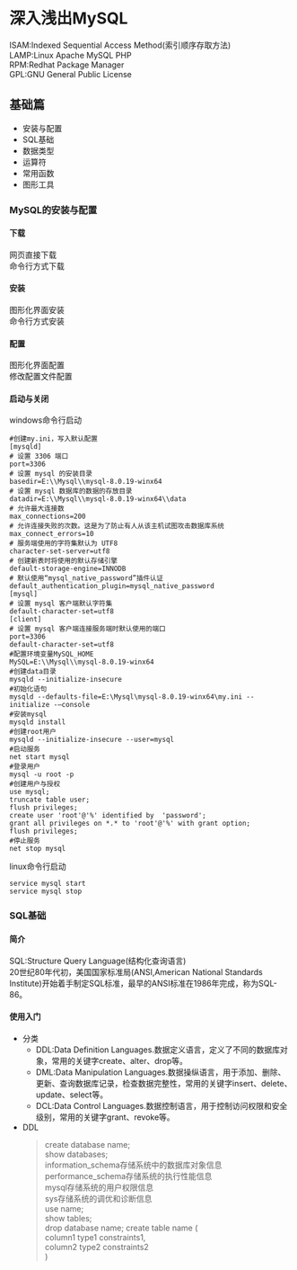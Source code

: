 # 深入浅出MySQL
ISAM:Indexed Sequential Access Method(索引顺序存取方法)  
LAMP:Linux Apache MySQL PHP  
RPM:Redhat Package Manager  
GPL:GNU General Public License
## 基础篇
- 安装与配置
- SQL基础
- 数据类型
- 运算符
- 常用函数
- 图形工具
### MySQL的安装与配置
#### 下载
网页直接下载  
命令行方式下载
#### 安装
图形化界面安装  
命令行方式安装
#### 配置
图形化界面配置  
修改配置文件配置
#### 启动与关闭
windows命令行启动
```shell
#创建my.ini，写入默认配置
[mysqld] 
# 设置 3306 端口 
port=3306 
# 设置 mysql 的安装目录 
basedir=E:\\Mysql\\mysql-8.0.19-winx64 
# 设置 mysql 数据库的数据的存放目录
datadir=E:\\Mysql\\mysql-8.0.19-winx64\\data 
# 允许最大连接数 
max_connections=200 
# 允许连接失败的次数。这是为了防止有人从该主机试图攻击数据库系统 
max_connect_errors=10 
# 服务端使用的字符集默认为 UTF8 
character-set-server=utf8 
# 创建新表时将使用的默认存储引擎 
default-storage-engine=INNODB 
# 默认使用“mysql_native_password”插件认证 
default_authentication_plugin=mysql_native_password 
[mysql] 
# 设置 mysql 客户端默认字符集 
default-character-set=utf8 
[client] 
# 设置 mysql 客户端连接服务端时默认使用的端口 
port=3306 
default-character-set=utf8
#配置环境变量MySQL_HOME
MySQL=E:\\Mysql\\mysql-8.0.19-winx64
#创建data目录
mysqld --initialize-insecure
#初始化语句
mysqld --defaults-file=E:\Mysql\mysql-8.0.19-winx64\my.ini --initialize -–console
#安装mysql
mysqld install
#创建root用户
mysqld --initialize-insecure --user=mysql
#启动服务
net start mysql
#登录用户
mysql -u root -p
#创建用户与授权
use mysql;
truncate table user;
flush privileges;
create user 'root'@'%' identified by  'password';
grant all privileges on *.* to 'root'@'%' with grant option;
flush privileges;
#停止服务
net stop mysql
```
linux命令行启动
```shell
service mysql start
service mysql stop
```
### SQL基础
#### 简介
SQL:Structure Query Language(结构化查询语言)  
20世纪80年代初，美国国家标准局(ANSI,American National Standards Institute)开始着手制定SQL标准，最早的ANSI标准在1986年完成，称为SQL-86。
#### 使用入门
- 分类
  - DDL:Data Definition Languages.数据定义语言，定义了不同的数据库对象，常用的关键字create、alter、drop等。
  - DML:Data Manipulation Languages.数据操纵语言，用于添加、删除、更新、查询数据库记录，检查数据完整性，常用的关键字insert、delete、update、select等。
  - DCL:Data Control Languages.数据控制语言，用于控制访问权限和安全级别，常用的关键字grant、revoke等。
- DDL
  > create database name;  
  > show databases;  
  > information_schema存储系统中的数据库对象信息  
  > performance_schema存储系统的执行性能信息  
  > mysql存储系统的用户权限信息  
  > sys存储系统的调优和诊断信息  
  > use name;  
  > show tables;  
  > drop database name;
  > create table name (  
  >   column1 type1 constraints1,  
  >   column2 type2 constraints2  
  > )